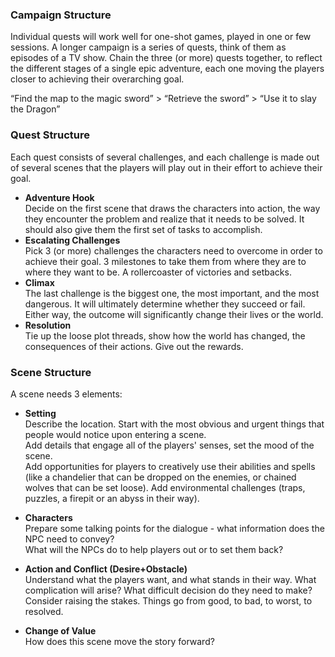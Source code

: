### Campaign Structure
Individual quests will work well for one-shot games, played in one or few sessions. A longer campaign is a series of quests, think of them as episodes of a TV show. Chain the three (or more) quests together, to reflect the different stages of a single epic adventure, each one moving the players closer to achieving their overarching goal.

“Find the map to the magic sword” > “Retrieve the sword” > “Use it to slay the Dragon”

### Quest Structure
Each quest consists of several challenges, and each challenge is made out of several scenes that the players will play out in their effort to achieve their goal.

- **Adventure Hook**  
Decide on the first scene that draws the characters into action, the way they encounter the problem and realize that it needs to be solved. It should also give them the first set of tasks to accomplish.
- **Escalating Challenges**  
Pick 3 (or more) challenges the characters need to overcome in order to achieve their goal. 3 milestones to take them from where  they are to where they want to be. A rollercoaster of victories and setbacks.
- **Climax**  
The last challenge is the biggest one, the  most important, and the most dangerous. It will ultimately determine whether they succeed or fail. Either way, the outcome will significantly change their lives or the world.
- **Resolution**  
Tie up the loose plot threads, show how the world has changed, the consequences of their actions. Give out the rewards.


<div class="column-break"></div>

### Scene Structure
A scene needs 3 elements:
- **Setting**  
Describe the location. Start with the most obvious and urgent things that people would notice upon entering a scene.  
Add details that engage all of the players' senses, set the mood of the scene.  
Add opportunities for players to creatively use their abilities and spells (like a chandelier that can be dropped on the enemies, or chained wolves that can be set loose). Add environmental challenges (traps, puzzles, a firepit or an abyss in their way).

- **Characters**  
Prepare some talking points for the dialogue - what information does the NPC need to convey?  
What will the NPCs do to help players out or to set them back? 

- **Action and Conflict (Desire+Obstacle)**  
Understand what the players want, and what stands in their way. What complication will arise? What difficult decision do they need to make?  
Consider raising the stakes. Things go from good, to bad, to worst, to resolved.

- **Change of Value**  
How does this scene move the story forward?
